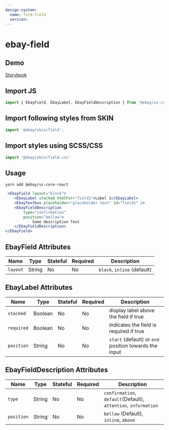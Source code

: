 ```yaml
---
design-system:
  name: form-field
  version:
---
```


# ebay-field

## Demo
[Storybook](https://opensource.ebay.com/ebayui-core-react/main/?path=/story/ebay-field--default-inline)

## Import JS
```jsx harmony
import { EbayField, EbayLabel, EbayFieldDescription } from '@ebay/ui-core-react/ebay-field';
```
## Import following styles from SKIN
```jsx harmony
import '@ebay/skin/field';
```
## Import styles using SCSS/CSS
```jsx harmony
import '@ebay/skin/field.css'
```
## Usage
```
yarn add @ebay/ui-core-react
```
```jsx harmony
 <EbayField layout="block">
    <EbayLabel stacked htmlFor="field1">Label 1</EbayLabel>
    <EbayTextbox placeholder="placeholder text" id="field1" />
    <EbayFieldDescription
        type="confirmation"
        position="bellow">
            Some description Text
    </EbayFieldDescription>
</EbayField>
```

## EbayField Attributes

Name | Type | Stateful | Required | Description
--- | --- | --- | --- | ---
`layout` | String | No | No | `block`, `inline` (default)

## EbayLabel Attributes

Name | Type | Stateful | Required | Description
--- | --- | --- | --- | ---
`stacked` | Boolean | No | No | display label above the field if true
`required` | Boolean | No | No | indicates the field is required if true
`position` | String | No | No | `start` (default) or `end` position towards the input

## EbayFieldDescription Attributes

Name | Type | Stateful | Required | Description
--- | --- | --- | --- | ---
`type` | String | No | No | `confirmation`, `default`(Default), `attention`, `information`
`position` | String | No | No | `bellow` (Default), `inline`, `above`
